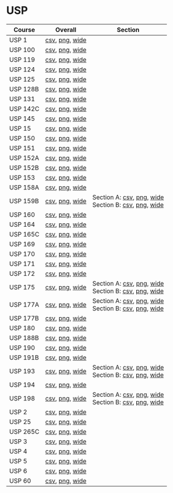 # USP

| Course | Overall | Section |
| ------ | ------- | ------- |
| USP 1 | [csv](https://github.com/UCSD-Historical-Enrollment-Data/2025Spring/blob/main/overall/USP%201.csv), [png](https://raw.githubusercontent.com/UCSD-Historical-Enrollment-Data/2025Spring/main/plot_overall/USP%201.png), [wide](https://raw.githubusercontent.com/UCSD-Historical-Enrollment-Data/2025Spring/main/plot_overall_wide/USP%201.png) |  |
| USP 100 | [csv](https://github.com/UCSD-Historical-Enrollment-Data/2025Spring/blob/main/overall/USP%20100.csv), [png](https://raw.githubusercontent.com/UCSD-Historical-Enrollment-Data/2025Spring/main/plot_overall/USP%20100.png), [wide](https://raw.githubusercontent.com/UCSD-Historical-Enrollment-Data/2025Spring/main/plot_overall_wide/USP%20100.png) |  |
| USP 119 | [csv](https://github.com/UCSD-Historical-Enrollment-Data/2025Spring/blob/main/overall/USP%20119.csv), [png](https://raw.githubusercontent.com/UCSD-Historical-Enrollment-Data/2025Spring/main/plot_overall/USP%20119.png), [wide](https://raw.githubusercontent.com/UCSD-Historical-Enrollment-Data/2025Spring/main/plot_overall_wide/USP%20119.png) |  |
| USP 124 | [csv](https://github.com/UCSD-Historical-Enrollment-Data/2025Spring/blob/main/overall/USP%20124.csv), [png](https://raw.githubusercontent.com/UCSD-Historical-Enrollment-Data/2025Spring/main/plot_overall/USP%20124.png), [wide](https://raw.githubusercontent.com/UCSD-Historical-Enrollment-Data/2025Spring/main/plot_overall_wide/USP%20124.png) |  |
| USP 125 | [csv](https://github.com/UCSD-Historical-Enrollment-Data/2025Spring/blob/main/overall/USP%20125.csv), [png](https://raw.githubusercontent.com/UCSD-Historical-Enrollment-Data/2025Spring/main/plot_overall/USP%20125.png), [wide](https://raw.githubusercontent.com/UCSD-Historical-Enrollment-Data/2025Spring/main/plot_overall_wide/USP%20125.png) |  |
| USP 128B | [csv](https://github.com/UCSD-Historical-Enrollment-Data/2025Spring/blob/main/overall/USP%20128B.csv), [png](https://raw.githubusercontent.com/UCSD-Historical-Enrollment-Data/2025Spring/main/plot_overall/USP%20128B.png), [wide](https://raw.githubusercontent.com/UCSD-Historical-Enrollment-Data/2025Spring/main/plot_overall_wide/USP%20128B.png) |  |
| USP 131 | [csv](https://github.com/UCSD-Historical-Enrollment-Data/2025Spring/blob/main/overall/USP%20131.csv), [png](https://raw.githubusercontent.com/UCSD-Historical-Enrollment-Data/2025Spring/main/plot_overall/USP%20131.png), [wide](https://raw.githubusercontent.com/UCSD-Historical-Enrollment-Data/2025Spring/main/plot_overall_wide/USP%20131.png) |  |
| USP 142C | [csv](https://github.com/UCSD-Historical-Enrollment-Data/2025Spring/blob/main/overall/USP%20142C.csv), [png](https://raw.githubusercontent.com/UCSD-Historical-Enrollment-Data/2025Spring/main/plot_overall/USP%20142C.png), [wide](https://raw.githubusercontent.com/UCSD-Historical-Enrollment-Data/2025Spring/main/plot_overall_wide/USP%20142C.png) |  |
| USP 145 | [csv](https://github.com/UCSD-Historical-Enrollment-Data/2025Spring/blob/main/overall/USP%20145.csv), [png](https://raw.githubusercontent.com/UCSD-Historical-Enrollment-Data/2025Spring/main/plot_overall/USP%20145.png), [wide](https://raw.githubusercontent.com/UCSD-Historical-Enrollment-Data/2025Spring/main/plot_overall_wide/USP%20145.png) |  |
| USP 15 | [csv](https://github.com/UCSD-Historical-Enrollment-Data/2025Spring/blob/main/overall/USP%2015.csv), [png](https://raw.githubusercontent.com/UCSD-Historical-Enrollment-Data/2025Spring/main/plot_overall/USP%2015.png), [wide](https://raw.githubusercontent.com/UCSD-Historical-Enrollment-Data/2025Spring/main/plot_overall_wide/USP%2015.png) |  |
| USP 150 | [csv](https://github.com/UCSD-Historical-Enrollment-Data/2025Spring/blob/main/overall/USP%20150.csv), [png](https://raw.githubusercontent.com/UCSD-Historical-Enrollment-Data/2025Spring/main/plot_overall/USP%20150.png), [wide](https://raw.githubusercontent.com/UCSD-Historical-Enrollment-Data/2025Spring/main/plot_overall_wide/USP%20150.png) |  |
| USP 151 | [csv](https://github.com/UCSD-Historical-Enrollment-Data/2025Spring/blob/main/overall/USP%20151.csv), [png](https://raw.githubusercontent.com/UCSD-Historical-Enrollment-Data/2025Spring/main/plot_overall/USP%20151.png), [wide](https://raw.githubusercontent.com/UCSD-Historical-Enrollment-Data/2025Spring/main/plot_overall_wide/USP%20151.png) |  |
| USP 152A | [csv](https://github.com/UCSD-Historical-Enrollment-Data/2025Spring/blob/main/overall/USP%20152A.csv), [png](https://raw.githubusercontent.com/UCSD-Historical-Enrollment-Data/2025Spring/main/plot_overall/USP%20152A.png), [wide](https://raw.githubusercontent.com/UCSD-Historical-Enrollment-Data/2025Spring/main/plot_overall_wide/USP%20152A.png) |  |
| USP 152B | [csv](https://github.com/UCSD-Historical-Enrollment-Data/2025Spring/blob/main/overall/USP%20152B.csv), [png](https://raw.githubusercontent.com/UCSD-Historical-Enrollment-Data/2025Spring/main/plot_overall/USP%20152B.png), [wide](https://raw.githubusercontent.com/UCSD-Historical-Enrollment-Data/2025Spring/main/plot_overall_wide/USP%20152B.png) |  |
| USP 153 | [csv](https://github.com/UCSD-Historical-Enrollment-Data/2025Spring/blob/main/overall/USP%20153.csv), [png](https://raw.githubusercontent.com/UCSD-Historical-Enrollment-Data/2025Spring/main/plot_overall/USP%20153.png), [wide](https://raw.githubusercontent.com/UCSD-Historical-Enrollment-Data/2025Spring/main/plot_overall_wide/USP%20153.png) |  |
| USP 158A | [csv](https://github.com/UCSD-Historical-Enrollment-Data/2025Spring/blob/main/overall/USP%20158A.csv), [png](https://raw.githubusercontent.com/UCSD-Historical-Enrollment-Data/2025Spring/main/plot_overall/USP%20158A.png), [wide](https://raw.githubusercontent.com/UCSD-Historical-Enrollment-Data/2025Spring/main/plot_overall_wide/USP%20158A.png) |  |
| USP 159B | [csv](https://github.com/UCSD-Historical-Enrollment-Data/2025Spring/blob/main/overall/USP%20159B.csv), [png](https://raw.githubusercontent.com/UCSD-Historical-Enrollment-Data/2025Spring/main/plot_overall/USP%20159B.png), [wide](https://raw.githubusercontent.com/UCSD-Historical-Enrollment-Data/2025Spring/main/plot_overall_wide/USP%20159B.png) | Section A: [csv](https://github.com/UCSD-Historical-Enrollment-Data/2025Spring/blob/main/section/USP%20159B_A.csv), [png](https://raw.githubusercontent.com/UCSD-Historical-Enrollment-Data/2025Spring/main/plot_section/USP%20159B_A.png), [wide](https://raw.githubusercontent.com/UCSD-Historical-Enrollment-Data/2025Spring/main/plot_section_wide/USP%20159B_A.png)<br>Section B: [csv](https://github.com/UCSD-Historical-Enrollment-Data/2025Spring/blob/main/section/USP%20159B_B.csv), [png](https://raw.githubusercontent.com/UCSD-Historical-Enrollment-Data/2025Spring/main/plot_section/USP%20159B_B.png), [wide](https://raw.githubusercontent.com/UCSD-Historical-Enrollment-Data/2025Spring/main/plot_section_wide/USP%20159B_B.png) |
| USP 160 | [csv](https://github.com/UCSD-Historical-Enrollment-Data/2025Spring/blob/main/overall/USP%20160.csv), [png](https://raw.githubusercontent.com/UCSD-Historical-Enrollment-Data/2025Spring/main/plot_overall/USP%20160.png), [wide](https://raw.githubusercontent.com/UCSD-Historical-Enrollment-Data/2025Spring/main/plot_overall_wide/USP%20160.png) |  |
| USP 164 | [csv](https://github.com/UCSD-Historical-Enrollment-Data/2025Spring/blob/main/overall/USP%20164.csv), [png](https://raw.githubusercontent.com/UCSD-Historical-Enrollment-Data/2025Spring/main/plot_overall/USP%20164.png), [wide](https://raw.githubusercontent.com/UCSD-Historical-Enrollment-Data/2025Spring/main/plot_overall_wide/USP%20164.png) |  |
| USP 165C | [csv](https://github.com/UCSD-Historical-Enrollment-Data/2025Spring/blob/main/overall/USP%20165C.csv), [png](https://raw.githubusercontent.com/UCSD-Historical-Enrollment-Data/2025Spring/main/plot_overall/USP%20165C.png), [wide](https://raw.githubusercontent.com/UCSD-Historical-Enrollment-Data/2025Spring/main/plot_overall_wide/USP%20165C.png) |  |
| USP 169 | [csv](https://github.com/UCSD-Historical-Enrollment-Data/2025Spring/blob/main/overall/USP%20169.csv), [png](https://raw.githubusercontent.com/UCSD-Historical-Enrollment-Data/2025Spring/main/plot_overall/USP%20169.png), [wide](https://raw.githubusercontent.com/UCSD-Historical-Enrollment-Data/2025Spring/main/plot_overall_wide/USP%20169.png) |  |
| USP 170 | [csv](https://github.com/UCSD-Historical-Enrollment-Data/2025Spring/blob/main/overall/USP%20170.csv), [png](https://raw.githubusercontent.com/UCSD-Historical-Enrollment-Data/2025Spring/main/plot_overall/USP%20170.png), [wide](https://raw.githubusercontent.com/UCSD-Historical-Enrollment-Data/2025Spring/main/plot_overall_wide/USP%20170.png) |  |
| USP 171 | [csv](https://github.com/UCSD-Historical-Enrollment-Data/2025Spring/blob/main/overall/USP%20171.csv), [png](https://raw.githubusercontent.com/UCSD-Historical-Enrollment-Data/2025Spring/main/plot_overall/USP%20171.png), [wide](https://raw.githubusercontent.com/UCSD-Historical-Enrollment-Data/2025Spring/main/plot_overall_wide/USP%20171.png) |  |
| USP 172 | [csv](https://github.com/UCSD-Historical-Enrollment-Data/2025Spring/blob/main/overall/USP%20172.csv), [png](https://raw.githubusercontent.com/UCSD-Historical-Enrollment-Data/2025Spring/main/plot_overall/USP%20172.png), [wide](https://raw.githubusercontent.com/UCSD-Historical-Enrollment-Data/2025Spring/main/plot_overall_wide/USP%20172.png) |  |
| USP 175 | [csv](https://github.com/UCSD-Historical-Enrollment-Data/2025Spring/blob/main/overall/USP%20175.csv), [png](https://raw.githubusercontent.com/UCSD-Historical-Enrollment-Data/2025Spring/main/plot_overall/USP%20175.png), [wide](https://raw.githubusercontent.com/UCSD-Historical-Enrollment-Data/2025Spring/main/plot_overall_wide/USP%20175.png) | Section A: [csv](https://github.com/UCSD-Historical-Enrollment-Data/2025Spring/blob/main/section/USP%20175_A.csv), [png](https://raw.githubusercontent.com/UCSD-Historical-Enrollment-Data/2025Spring/main/plot_section/USP%20175_A.png), [wide](https://raw.githubusercontent.com/UCSD-Historical-Enrollment-Data/2025Spring/main/plot_section_wide/USP%20175_A.png)<br>Section B: [csv](https://github.com/UCSD-Historical-Enrollment-Data/2025Spring/blob/main/section/USP%20175_B.csv), [png](https://raw.githubusercontent.com/UCSD-Historical-Enrollment-Data/2025Spring/main/plot_section/USP%20175_B.png), [wide](https://raw.githubusercontent.com/UCSD-Historical-Enrollment-Data/2025Spring/main/plot_section_wide/USP%20175_B.png) |
| USP 177A | [csv](https://github.com/UCSD-Historical-Enrollment-Data/2025Spring/blob/main/overall/USP%20177A.csv), [png](https://raw.githubusercontent.com/UCSD-Historical-Enrollment-Data/2025Spring/main/plot_overall/USP%20177A.png), [wide](https://raw.githubusercontent.com/UCSD-Historical-Enrollment-Data/2025Spring/main/plot_overall_wide/USP%20177A.png) | Section A: [csv](https://github.com/UCSD-Historical-Enrollment-Data/2025Spring/blob/main/section/USP%20177A_A.csv), [png](https://raw.githubusercontent.com/UCSD-Historical-Enrollment-Data/2025Spring/main/plot_section/USP%20177A_A.png), [wide](https://raw.githubusercontent.com/UCSD-Historical-Enrollment-Data/2025Spring/main/plot_section_wide/USP%20177A_A.png)<br>Section B: [csv](https://github.com/UCSD-Historical-Enrollment-Data/2025Spring/blob/main/section/USP%20177A_B.csv), [png](https://raw.githubusercontent.com/UCSD-Historical-Enrollment-Data/2025Spring/main/plot_section/USP%20177A_B.png), [wide](https://raw.githubusercontent.com/UCSD-Historical-Enrollment-Data/2025Spring/main/plot_section_wide/USP%20177A_B.png) |
| USP 177B | [csv](https://github.com/UCSD-Historical-Enrollment-Data/2025Spring/blob/main/overall/USP%20177B.csv), [png](https://raw.githubusercontent.com/UCSD-Historical-Enrollment-Data/2025Spring/main/plot_overall/USP%20177B.png), [wide](https://raw.githubusercontent.com/UCSD-Historical-Enrollment-Data/2025Spring/main/plot_overall_wide/USP%20177B.png) |  |
| USP 180 | [csv](https://github.com/UCSD-Historical-Enrollment-Data/2025Spring/blob/main/overall/USP%20180.csv), [png](https://raw.githubusercontent.com/UCSD-Historical-Enrollment-Data/2025Spring/main/plot_overall/USP%20180.png), [wide](https://raw.githubusercontent.com/UCSD-Historical-Enrollment-Data/2025Spring/main/plot_overall_wide/USP%20180.png) |  |
| USP 188B | [csv](https://github.com/UCSD-Historical-Enrollment-Data/2025Spring/blob/main/overall/USP%20188B.csv), [png](https://raw.githubusercontent.com/UCSD-Historical-Enrollment-Data/2025Spring/main/plot_overall/USP%20188B.png), [wide](https://raw.githubusercontent.com/UCSD-Historical-Enrollment-Data/2025Spring/main/plot_overall_wide/USP%20188B.png) |  |
| USP 190 | [csv](https://github.com/UCSD-Historical-Enrollment-Data/2025Spring/blob/main/overall/USP%20190.csv), [png](https://raw.githubusercontent.com/UCSD-Historical-Enrollment-Data/2025Spring/main/plot_overall/USP%20190.png), [wide](https://raw.githubusercontent.com/UCSD-Historical-Enrollment-Data/2025Spring/main/plot_overall_wide/USP%20190.png) |  |
| USP 191B | [csv](https://github.com/UCSD-Historical-Enrollment-Data/2025Spring/blob/main/overall/USP%20191B.csv), [png](https://raw.githubusercontent.com/UCSD-Historical-Enrollment-Data/2025Spring/main/plot_overall/USP%20191B.png), [wide](https://raw.githubusercontent.com/UCSD-Historical-Enrollment-Data/2025Spring/main/plot_overall_wide/USP%20191B.png) |  |
| USP 193 | [csv](https://github.com/UCSD-Historical-Enrollment-Data/2025Spring/blob/main/overall/USP%20193.csv), [png](https://raw.githubusercontent.com/UCSD-Historical-Enrollment-Data/2025Spring/main/plot_overall/USP%20193.png), [wide](https://raw.githubusercontent.com/UCSD-Historical-Enrollment-Data/2025Spring/main/plot_overall_wide/USP%20193.png) | Section A: [csv](https://github.com/UCSD-Historical-Enrollment-Data/2025Spring/blob/main/section/USP%20193_A.csv), [png](https://raw.githubusercontent.com/UCSD-Historical-Enrollment-Data/2025Spring/main/plot_section/USP%20193_A.png), [wide](https://raw.githubusercontent.com/UCSD-Historical-Enrollment-Data/2025Spring/main/plot_section_wide/USP%20193_A.png)<br>Section B: [csv](https://github.com/UCSD-Historical-Enrollment-Data/2025Spring/blob/main/section/USP%20193_B.csv), [png](https://raw.githubusercontent.com/UCSD-Historical-Enrollment-Data/2025Spring/main/plot_section/USP%20193_B.png), [wide](https://raw.githubusercontent.com/UCSD-Historical-Enrollment-Data/2025Spring/main/plot_section_wide/USP%20193_B.png) |
| USP 194 | [csv](https://github.com/UCSD-Historical-Enrollment-Data/2025Spring/blob/main/overall/USP%20194.csv), [png](https://raw.githubusercontent.com/UCSD-Historical-Enrollment-Data/2025Spring/main/plot_overall/USP%20194.png), [wide](https://raw.githubusercontent.com/UCSD-Historical-Enrollment-Data/2025Spring/main/plot_overall_wide/USP%20194.png) |  |
| USP 198 | [csv](https://github.com/UCSD-Historical-Enrollment-Data/2025Spring/blob/main/overall/USP%20198.csv), [png](https://raw.githubusercontent.com/UCSD-Historical-Enrollment-Data/2025Spring/main/plot_overall/USP%20198.png), [wide](https://raw.githubusercontent.com/UCSD-Historical-Enrollment-Data/2025Spring/main/plot_overall_wide/USP%20198.png) | Section A: [csv](https://github.com/UCSD-Historical-Enrollment-Data/2025Spring/blob/main/section/USP%20198_A.csv), [png](https://raw.githubusercontent.com/UCSD-Historical-Enrollment-Data/2025Spring/main/plot_section/USP%20198_A.png), [wide](https://raw.githubusercontent.com/UCSD-Historical-Enrollment-Data/2025Spring/main/plot_section_wide/USP%20198_A.png)<br>Section B: [csv](https://github.com/UCSD-Historical-Enrollment-Data/2025Spring/blob/main/section/USP%20198_B.csv), [png](https://raw.githubusercontent.com/UCSD-Historical-Enrollment-Data/2025Spring/main/plot_section/USP%20198_B.png), [wide](https://raw.githubusercontent.com/UCSD-Historical-Enrollment-Data/2025Spring/main/plot_section_wide/USP%20198_B.png) |
| USP 2 | [csv](https://github.com/UCSD-Historical-Enrollment-Data/2025Spring/blob/main/overall/USP%202.csv), [png](https://raw.githubusercontent.com/UCSD-Historical-Enrollment-Data/2025Spring/main/plot_overall/USP%202.png), [wide](https://raw.githubusercontent.com/UCSD-Historical-Enrollment-Data/2025Spring/main/plot_overall_wide/USP%202.png) |  |
| USP 25 | [csv](https://github.com/UCSD-Historical-Enrollment-Data/2025Spring/blob/main/overall/USP%2025.csv), [png](https://raw.githubusercontent.com/UCSD-Historical-Enrollment-Data/2025Spring/main/plot_overall/USP%2025.png), [wide](https://raw.githubusercontent.com/UCSD-Historical-Enrollment-Data/2025Spring/main/plot_overall_wide/USP%2025.png) |  |
| USP 265C | [csv](https://github.com/UCSD-Historical-Enrollment-Data/2025Spring/blob/main/overall/USP%20265C.csv), [png](https://raw.githubusercontent.com/UCSD-Historical-Enrollment-Data/2025Spring/main/plot_overall/USP%20265C.png), [wide](https://raw.githubusercontent.com/UCSD-Historical-Enrollment-Data/2025Spring/main/plot_overall_wide/USP%20265C.png) |  |
| USP 3 | [csv](https://github.com/UCSD-Historical-Enrollment-Data/2025Spring/blob/main/overall/USP%203.csv), [png](https://raw.githubusercontent.com/UCSD-Historical-Enrollment-Data/2025Spring/main/plot_overall/USP%203.png), [wide](https://raw.githubusercontent.com/UCSD-Historical-Enrollment-Data/2025Spring/main/plot_overall_wide/USP%203.png) |  |
| USP 4 | [csv](https://github.com/UCSD-Historical-Enrollment-Data/2025Spring/blob/main/overall/USP%204.csv), [png](https://raw.githubusercontent.com/UCSD-Historical-Enrollment-Data/2025Spring/main/plot_overall/USP%204.png), [wide](https://raw.githubusercontent.com/UCSD-Historical-Enrollment-Data/2025Spring/main/plot_overall_wide/USP%204.png) |  |
| USP 5 | [csv](https://github.com/UCSD-Historical-Enrollment-Data/2025Spring/blob/main/overall/USP%205.csv), [png](https://raw.githubusercontent.com/UCSD-Historical-Enrollment-Data/2025Spring/main/plot_overall/USP%205.png), [wide](https://raw.githubusercontent.com/UCSD-Historical-Enrollment-Data/2025Spring/main/plot_overall_wide/USP%205.png) |  |
| USP 6 | [csv](https://github.com/UCSD-Historical-Enrollment-Data/2025Spring/blob/main/overall/USP%206.csv), [png](https://raw.githubusercontent.com/UCSD-Historical-Enrollment-Data/2025Spring/main/plot_overall/USP%206.png), [wide](https://raw.githubusercontent.com/UCSD-Historical-Enrollment-Data/2025Spring/main/plot_overall_wide/USP%206.png) |  |
| USP 60 | [csv](https://github.com/UCSD-Historical-Enrollment-Data/2025Spring/blob/main/overall/USP%2060.csv), [png](https://raw.githubusercontent.com/UCSD-Historical-Enrollment-Data/2025Spring/main/plot_overall/USP%2060.png), [wide](https://raw.githubusercontent.com/UCSD-Historical-Enrollment-Data/2025Spring/main/plot_overall_wide/USP%2060.png) |  |
